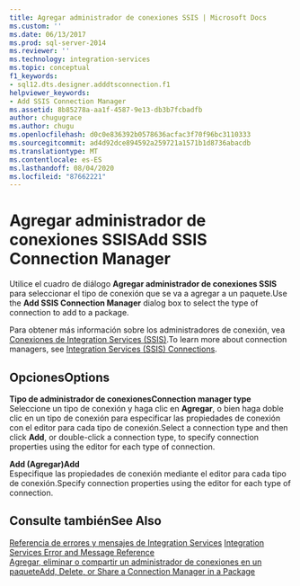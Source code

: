 ```yaml
---
title: Agregar administrador de conexiones SSIS | Microsoft Docs
ms.custom: ''
ms.date: 06/13/2017
ms.prod: sql-server-2014
ms.reviewer: ''
ms.technology: integration-services
ms.topic: conceptual
f1_keywords:
- sql12.dts.designer.adddtsconnection.f1
helpviewer_keywords:
- Add SSIS Connection Manager
ms.assetid: 8b85278a-aa1f-4587-9e13-db3b7fcbadfb
author: chugugrace
ms.author: chugu
ms.openlocfilehash: d0c0e836392b0578636acfac3f70f96bc3110333
ms.sourcegitcommit: ad4d92dce894592a259721a1571b1d8736abacdb
ms.translationtype: MT
ms.contentlocale: es-ES
ms.lasthandoff: 08/04/2020
ms.locfileid: "87662221"
---
```

# <a name="add-ssis-connection-manager"></a><span data-ttu-id="9faae-102">Agregar administrador de conexiones SSIS</span><span class="sxs-lookup"><span data-stu-id="9faae-102">Add SSIS Connection Manager</span></span>
  <span data-ttu-id="9faae-103">Utilice el cuadro de diálogo **Agregar administrador de conexiones SSIS** para seleccionar el tipo de conexión que se va a agregar a un paquete.</span><span class="sxs-lookup"><span data-stu-id="9faae-103">Use the **Add SSIS Connection Manager** dialog box to select the type of connection to add to a package.</span></span>  
  
 <span data-ttu-id="9faae-104">Para obtener más información sobre los administradores de conexión, vea [Conexiones de Integration Services &#40;SSIS&#41;](connection-manager/integration-services-ssis-connections.md).</span><span class="sxs-lookup"><span data-stu-id="9faae-104">To learn more about connection managers, see [Integration Services &#40;SSIS&#41; Connections](connection-manager/integration-services-ssis-connections.md).</span></span>  
  
## <a name="options"></a><span data-ttu-id="9faae-105">Opciones</span><span class="sxs-lookup"><span data-stu-id="9faae-105">Options</span></span>  
 <span data-ttu-id="9faae-106">**Tipo de administrador de conexiones**</span><span class="sxs-lookup"><span data-stu-id="9faae-106">**Connection manager type**</span></span>  
 <span data-ttu-id="9faae-107">Seleccione un tipo de conexión y haga clic en **Agregar**, o bien haga doble clic en un tipo de conexión para especificar las propiedades de conexión con el editor para cada tipo de conexión.</span><span class="sxs-lookup"><span data-stu-id="9faae-107">Select a connection type and then click **Add**, or double-click a connection type, to specify connection properties using the editor for each type of connection.</span></span>  
  
 <span data-ttu-id="9faae-108">**Add (Agregar)**</span><span class="sxs-lookup"><span data-stu-id="9faae-108">**Add**</span></span>  
 <span data-ttu-id="9faae-109">Especifique las propiedades de conexión mediante el editor para cada tipo de conexión.</span><span class="sxs-lookup"><span data-stu-id="9faae-109">Specify connection properties using the editor for each type of connection.</span></span>  
  
## <a name="see-also"></a><span data-ttu-id="9faae-110">Consulte también</span><span class="sxs-lookup"><span data-stu-id="9faae-110">See Also</span></span>  
 <span data-ttu-id="9faae-111">[Referencia de errores y mensajes de Integration Services](../../2014/integration-services/integration-services-error-and-message-reference.md) </span><span class="sxs-lookup"><span data-stu-id="9faae-111">[Integration Services Error and Message Reference](../../2014/integration-services/integration-services-error-and-message-reference.md) </span></span>  
 [<span data-ttu-id="9faae-112">Agregar, eliminar o compartir un administrador de conexiones en un paquete</span><span class="sxs-lookup"><span data-stu-id="9faae-112">Add, Delete, or Share a Connection Manager in a Package</span></span>](../../2014/integration-services/add-delete-or-share-a-connection-manager-in-a-package.md)  
  
  
